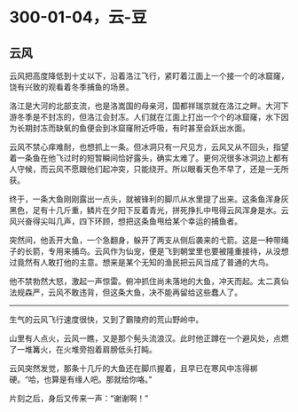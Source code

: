 # 300-01-04，云-豆

## 云风

云风把高度降低到十丈以下，沿着洛江飞行，紧盯着江面上一个接一个的冰窟窿，饶有兴致的观看着冬季捕鱼的场景。

洛江是大河的北部支流，也是洛嵩国的母亲河，国都祥瑞京就在洛江之畔。大河下游冬季是不封冻的，但洛江会封冻。人们就在江面上打出一个个的冰窟窿，水下因为长期封冻而缺氧的鱼便会到冰窟窿附近呼吸，有时甚至会跃出水面。

云风不禁心痒难耐，也想抓上一条。但冰洞只有一尺见方，云风又从不回头，指望着一条鱼在他飞过时的短暂瞬间恰好露头，确实太难了。更何况很多冰洞边上都有人守候，而云风不愿跟他们起冲突，只能绕开。所以眼看天色不早了，还是一无所获。

终于，一条大鱼刚刚露出一点头，就被锋利的脚爪从水里提了出来。这条鱼浑身灰黑色，足有十几斤重，鳞片在夕阳下反着青光，拼死挣扎中甩得云风浑身是水。云风兴奋得尖叫几声，四下环顾，想把这条鱼甩给某个幸运的捕鱼者。

突然间，他丢开大鱼，一个急翻身，躲开了两支从侧后袭来的弋箭。这是一种带绳子的长箭，专用来捕鸟。云风作为仙宠，便是飞到朝堂里也要被隆重接待，从没想过竟然有人敢打他的主意。想来是某个无知的渔民把云风当成了普通的大鸟。

他不禁勃然大怒，激起一声惊雷。俯冲抓住尚未落地的大鱼，冲天而起。太二真仙法规森严，云风不敢违背，但这条大鱼，决不能再留给这些蠢人了。

***

生气的云风飞行速度很快，又到了霸陵府的荒山野岭中。

山里有人点火，云风一瞧，又是那个髡头流浪汉。此时他正蹲在一个避风处，点燃了一堆篝火，在火堆旁抱着肩膀低头打盹。

云风突然发觉，那条十几斤的大鱼还在脚爪握着，且早已在寒风中冻得梆硬。“哈，也算是有缘人吧。那就给你咯。”

片刻之后，身后又传来一声：“谢谢啊！”
